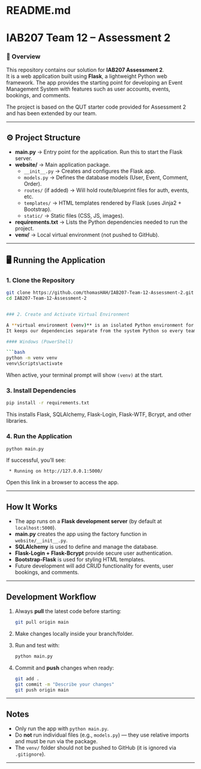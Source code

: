 
# README.md


# IAB207 Team 12 – Assessment 2  

### 📖 Overview
This repository contains our solution for **IAB207 Assessment 2**.  
It is a web application built using **Flask**, a lightweight Python web framework. The app provides the starting point for developing an Event Management System with features such as user accounts, events, bookings, and comments.  

The project is based on the QUT starter code provided for Assessment 2 and has been extended by our team.

---

## ⚙️ Project Structure
- **main.py** → Entry point for the application. Run this to start the Flask server.  
- **website/** → Main application package.  
  - `__init__.py` → Creates and configures the Flask app.  
  - `models.py` → Defines the database models (User, Event, Comment, Order).  
  - `routes/` (if added) → Will hold route/blueprint files for auth, events, etc.  
  - `templates/` → HTML templates rendered by Flask (uses Jinja2 + Bootstrap).  
  - `static/` → Static files (CSS, JS, images).  
- **requirements.txt** → Lists the Python dependencies needed to run the project.  
- **venv/** → Local virtual environment (not pushed to GitHub).  

---

## 🖥️ Running the Application

### 1. Clone the Repository
```bash
git clone https://github.com/thomasHAH/IAB207-Team-12-Assessment-2.git
cd IAB207-Team-12-Assessment-2


### 2. Create and Activate Virtual Environment

A **virtual environment (venv)** is an isolated Python environment for this project.
It keeps our dependencies separate from the system Python so every team member uses the same versions.

#### Windows (PowerShell)

```bash
python -m venv venv
venv\Scripts\activate
```

When active, your terminal prompt will show `(venv)` at the start.

### 3. Install Dependencies

```bash
pip install -r requirements.txt
```

This installs Flask, SQLAlchemy, Flask-Login, Flask-WTF, Bcrypt, and other libraries.

### 4. Run the Application

```bash
python main.py
```

If successful, you’ll see:

```
 * Running on http://127.0.0.1:5000/
```

Open this link in a browser to access the app.

---

## How It Works

* The app runs on a **Flask development server** (by default at `localhost:5000`).
* **main.py** creates the app using the factory function in `website/__init__.py`.
* **SQLAlchemy** is used to define and manage the database.
* **Flask-Login + Flask-Bcrypt** provide secure user authentication.
* **Bootstrap-Flask** is used for styling HTML templates.
* Future development will add CRUD functionality for events, user bookings, and comments.

---

## Development Workflow

1. Always **pull** the latest code before starting:

   ```bash
   git pull origin main
   ```
2. Make changes locally inside your branch/folder.
3. Run and test with:

   ```bash
   python main.py
   ```
4. Commit and **push** changes when ready:

   ```bash
   git add .
   git commit -m "Describe your changes"
   git push origin main
   ```

---

## Notes

* Only run the app with `python main.py`.
* Do **not** run individual files (e.g., `models.py`) — they use relative imports and must be run via the package.
* The `venv/` folder should not be pushed to GitHub (it is ignored via `.gitignore`).

---

```

